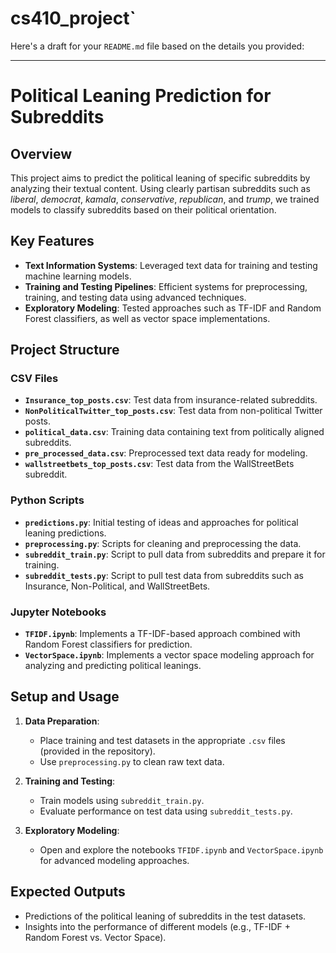 # cs410_project`

Here's a draft for your `README.md` file based on the details you provided:

---

# Political Leaning Prediction for Subreddits

## Overview

This project aims to predict the political leaning of specific subreddits by analyzing their textual content. Using clearly partisan subreddits such as *liberal*, *democrat*, *kamala*, *conservative*, *republican*, and *trump*, we trained models to classify subreddits based on their political orientation.

## Key Features

- **Text Information Systems**: Leveraged text data for training and testing machine learning models.
- **Training and Testing Pipelines**: Efficient systems for preprocessing, training, and testing data using advanced techniques.
- **Exploratory Modeling**: Tested approaches such as TF-IDF and Random Forest classifiers, as well as vector space implementations.

## Project Structure

### CSV Files
- **`Insurance_top_posts.csv`**: Test data from insurance-related subreddits.
- **`NonPoliticalTwitter_top_posts.csv`**: Test data from non-political Twitter posts.
- **`political_data.csv`**: Training data containing text from politically aligned subreddits.
- **`pre_processed_data.csv`**: Preprocessed text data ready for modeling.
- **`wallstreetbets_top_posts.csv`**: Test data from the WallStreetBets subreddit.

### Python Scripts
- **`predictions.py`**: Initial testing of ideas and approaches for political leaning predictions.
- **`preprocessing.py`**: Scripts for cleaning and preprocessing the data.
- **`subreddit_train.py`**: Script to pull data from subreddits and prepare it for training.
- **`subreddit_tests.py`**: Script to pull test data from subreddits such as Insurance, Non-Political, and WallStreetBets.

### Jupyter Notebooks
- **`TFIDF.ipynb`**: Implements a TF-IDF-based approach combined with Random Forest classifiers for prediction.
- **`VectorSpace.ipynb`**: Implements a vector space modeling approach for analyzing and predicting political leanings.

## Setup and Usage

1. **Data Preparation**:
   - Place training and test datasets in the appropriate `.csv` files (provided in the repository).
   - Use `preprocessing.py` to clean raw text data.

2. **Training and Testing**:
   - Train models using `subreddit_train.py`.
   - Evaluate performance on test data using `subreddit_tests.py`.

3. **Exploratory Modeling**:
   - Open and explore the notebooks `TFIDF.ipynb` and `VectorSpace.ipynb` for advanced modeling approaches.

## Expected Outputs

- Predictions of the political leaning of subreddits in the test datasets.
- Insights into the performance of different models (e.g., TF-IDF + Random Forest vs. Vector Space).